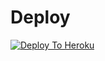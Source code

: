 # Deploy

[![Deploy To Heroku](https://www.herokucdn.com/deploy/button.svg)](https://heroku.com/deploy?template=https://github.com/chrisdroid1/Creminals)
